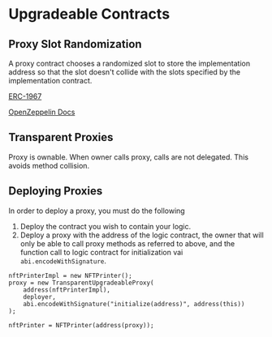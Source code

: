 # Upgradeable Contracts

## Proxy Slot Randomization
A proxy contract chooses a randomized slot to store the implementation address so that the slot doesn't collide with the slots specified by the implementation contract.

[ERC-1967](https://eips.ethereum.org/EIPS/eip-1967)

[OpenZeppelin Docs](https://docs.openzeppelin.com/upgrades-plugins/1.x/proxies)

## Transparent Proxies
Proxy is ownable. When owner calls proxy, calls are not delegated. This avoids method collision.

## Deploying Proxies
In order to deploy a proxy, you must do the following
1. Deploy the contract you wish to contain your logic.
2. Deploy a proxy with the address of the logic contract, the owner that will only be able to call proxy methods as referred to above, and the function call to logic contract for initialization vai `abi.encodeWithSignature`.

```solidity
nftPrinterImpl = new NFTPrinter();
proxy = new TransparentUpgradeableProxy(
    address(nftPrinterImpl),
    deployer,
    abi.encodeWithSignature("initialize(address)", address(this))
);

nftPrinter = NFTPrinter(address(proxy));
```